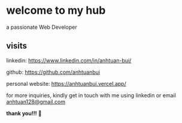 # welcome to my hub

a passionate Web Developer

## visits

linkedin: https://www.linkedin.com/in/anhtuan-bui/

github: https://github.com/anhtuanbui

personal website: https://anhtuanbui.vercel.app/

for more inquiries, kindly get in touch with me using linkedin or email anhtuan128@gmail.com

__thank you!!! 🙏__